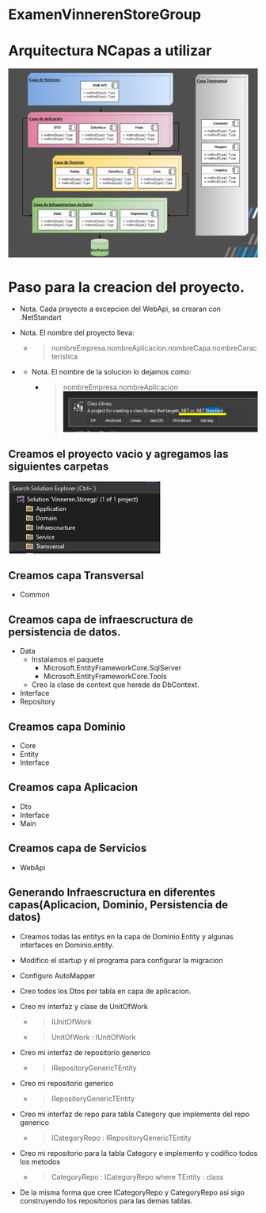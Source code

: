 # ExamenVinnerenStoreGroup

# Arquitectura NCapas a utilizar

![arquitecturaNCapas](./imgReadme/arquitecturaNCapas.png)

# Paso para la creacion del proyecto.
* Nota. Cada proyecto a excepcion del WebApi, se crearan con
.NetStandart

* Nota. El nombre del proyecto lleva:
    * > nombreEmpresa.nombreAplicacion.nombreCapa.nombreCaracteristica
* * Nota. El nombre de la solucion lo dejamos como:
    * > nombreEmpresa.nombreAplicacion
![netStandart](./imgReadme/netStandart.png)

## Creamos el proyecto vacio y agregamos las siguientes carpetas
![initProject](./imgReadme/initProject.png)


## Creamos capa Transversal
* Common

## Creamos capa de infraescructura de persistencia de datos.
* Data 
    * Instalamos el paquete
        * Microsoft.EntityFrameworkCore.SqlServer
        * Microsoft.EntityFrameworkCore.Tools
    * Creo la clase de context que herede de DbContext.
* Interface
* Repository 

## Creamos capa Dominio
* Core
* Entity
* Interface

## Creamos capa Aplicacion
* Dto
* Interface
* Main

## Creamos capa de Servicios
* WebApi

## Generando Infraescructura en diferentes capas(Aplicacion, Dominio, Persistencia de datos)

* Creamos todas las entitys en la capa de Dominio.Entity y algunas interfaces en Dominio.entity.

* Modifico el startup y el programa para configurar la migracion

* Configuro AutoMapper

* Creo todos los Dtos por tabla en capa de aplicacion.

* Creo mi interfaz y clase de UnitOfWork
    * > IUnitOfWork
    * > UnitOfWork : IUnitOfWork

* Creo mi interfaz de repositorio generico
    * > IRepositoryGenericTEntity

* Creo mi repositorio generico
    * > RepositoryGenericTEntity

* Creo mi interfaz de repo para tabla Category que implemente del 
repo generico
    * > ICategoryRepo<TEntity> : IRepositoryGenericTEntity<TEntity>

* Creo mi repositorio para la tabla Category e implemento y codifico todos los metodos
    * > CategoryRepo<TEntity> : ICategoryRepo<TEntity> where TEntity : class
* De la misma forma que cree ICategoryRepo y CategoryRepo asi sigo
construyendo los repositorios para las demas tablas.




































